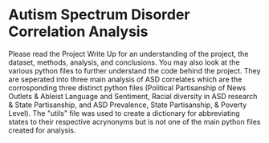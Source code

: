 # Autism Spectrum Disorder Correlation Analysis
Please read the Project Write Up for an understanding of the project, the dataset, methods, analysis, and conclusions. You may also look at the various python files to further understand the code behind the project. They are seperated into three main analysis of ASD correlates which are the corrosponding three distinct python files (Political Partisanship of News Outlets & Ableist Language and Sentiment, Racial diversity in ASD research & State Partisanship, and ASD Prevalence, State Partisanship, & Poverty Level). The "utils" file was used to create a dictionary for abbreviating states to their respective acrynonyms but is not one of the main python files created for analysis. 
